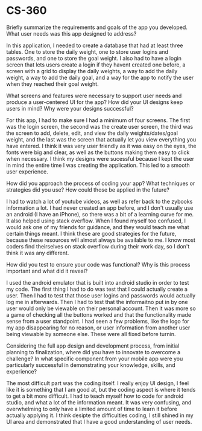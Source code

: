 # CS-360

Briefly summarize the requirements and goals of the app you developed. What user needs was this app designed to address?

In this application, I needed to create a database that had at least three tables. One to store the daily weight, one to store user logins and passwords, and one to store the goal weight. I also had to have a login screen that lets users create a login if they havent created one before, a screen with a grid to display the daily weights, a way to add the daily weight, a way to add the daily goal, and a way for the app to notify the user when they reached their goal weight. 

What screens and features were necessary to support user needs and produce a user-centered UI for the app? How did your UI designs keep users in mind? Why were your designs successful?

For this app, I had to make sure I had a minimum of four screens. The first was the login screen, the second was the create user screen, the third was the screen to add, delete, edit, and view the daily weights/dates/goal weight, and the last was the screen that actually let you view everything you have entered. I think it was very user friendly as it was easy on the eyes, the fonts were big and clear, as well as the buttons making them easy to click when necessary. I think my designs were sucessful because I kept the user in mind the entire time I was creating the application. This led to a smooth user experience.

How did you approach the process of coding your app? What techniques or strategies did you use? How could those be applied in the future?

I had to watch a lot of youtube videos, as well as refer back to the zybooks information a lot. I had never created an app before, and I don't usually use an android (I have an iPhone), so there was a bit of a learning curve for me. It also helped using stack overflow. When I found myself too confused, I would ask one of my friends for guidance, and they would teach me what certain things meant. I think these are good strategies for the future, because these resources will almost always be available to me. I know most coders find theirselves on stack overflow during their work day, so I don't think it was any different.

How did you test to ensure your code was functional? Why is this process important and what did it reveal?

I used the android emulator that is built into android studio in order to test my code. The first thing I had to do was test that I could actually create a user. Then I had to test that those user logins and passwords would actually log me in afterwards. Then I had to test that the informaitno put in by one user would only be viewable on their personal account. Then it was more so a game of checking all the buttons worked and that the functionality made sense from a user standpoint. I had seen a few problems, like the logo for my app disappearing for no reason, or user information from another user being viewable by someone else. These were all fixed before turnin.

Considering the full app design and development process, from initial planning to finalization, where did you have to innovate to overcome a challenge?
In what specific component from your mobile app were you particularly successful in demonstrating your knowledge, skills, and experience?

The most difficult part was the coding itself. I really enjoy UI design, I feel like it is something that I am good at, but the coding aspect is where it tends to get a bit more difficult. I had to teach myself how to code for android studio, and what a lot of the information meant. It was very confusing, and overwhelming to only have a limited amount of time to learn it before actually applying it. I think desipte the difficulties coding, I still shined in my UI area and demonstrated that I have a good understanding of user needs.
